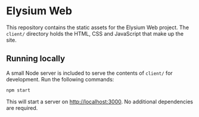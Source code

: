 # Elysium Web

This repository contains the static assets for the Elysium Web project. The `client/` directory holds the HTML, CSS and JavaScript that make up the site.

## Running locally

A small Node server is included to serve the contents of `client/` for development. Run the following commands:

```bash
npm start
```

This will start a server on [http://localhost:3000](http://localhost:3000). No additional dependencies are required.
